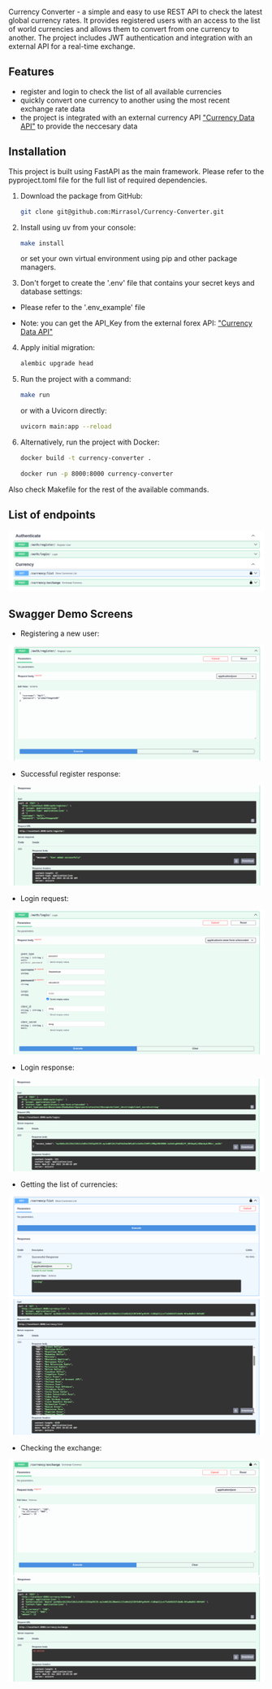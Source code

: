
Currency Converter - a simple and easy to use REST API to check the latest global currency rates. It provides registered users with an access to the list of world currencies and allows them to convert from one currency to another. The project includes JWT authentication and integration with an external API for a real-time exchange.


## Features

  - register and login to check the list of all available currencies
  - quickly convert one currency to another using the most recent exchange rate data
  - the project is integrated with an external currency API ["Currency Data API"](https://apilayer.com/marketplace/currency_data-api) to provide the neccesary data

## Installation

This project is built using FastAPI as the main framework. Please refer to the pyproject.toml file for the full list of required dependencies.

1) Download the package from GitHub:

    ```bash
    git clone git@github.com:Mirrasol/Currency-Converter.git
    ```

2) Install using uv from your console:

    ```bash
    make install
    ```

    or set your own virtual environment using pip and other package managers.

3) Don't forget to create the '.env' file that contains your secret keys and database settings: 
 - Please refer to the '.env_example' file

 - Note: you can get the API_Key from the external forex API: ["Currency Data API"](https://apilayer.com/marketplace/currency_data-api)

4) Apply initial migration:

    ```bash
    alembic upgrade head
    ```

5) Run the project with a command:

    ```bash
    make run
    ```

    or with a Uvicorn directly:

    ```bash
    uvicorn main:app --reload
    ```

6) Alternatively, run the project with Docker:

    ```bash
    docker build -t currency-converter .
    ```
    ```bash
    docker run -p 8000:8000 currency-converter
    ```

Also check Makefile for the rest of the available commands.

## List of endpoints

![](/img/endpoints.png)

## Swagger Demo Screens

- Registering a new user:

![](/img/2_register.png)

- Successful register response:

![](img/3_register_response.png)

-  Login request:

![](img/4_login.png)

- Login response:

![](img/5_login_response.png)

- Getting the list of currencies:

![](img/6_curr_list.png)
![](img/7_curr_list_response.png)

- Checking the exchange:

![](img/8_exchange.png)
![](img/9_exchange_response.png)
